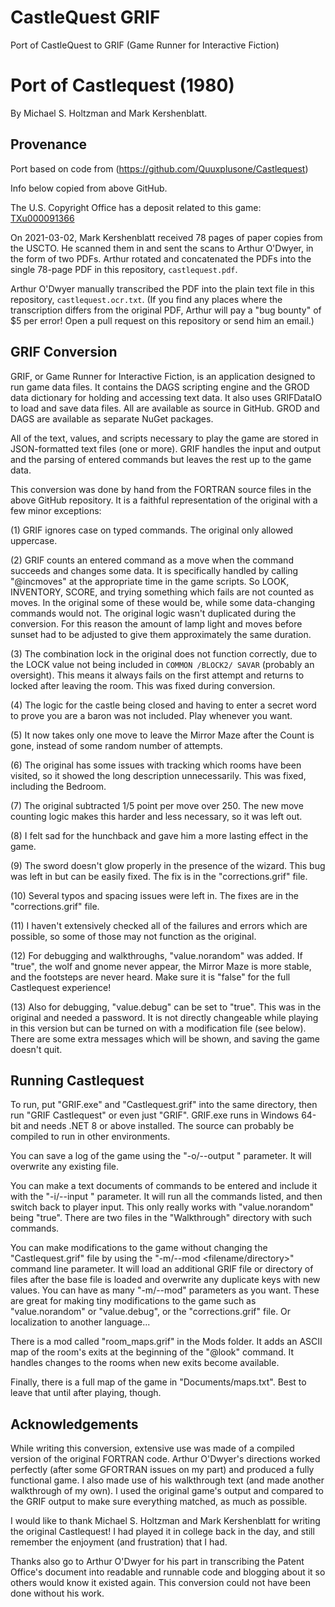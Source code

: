 # CastleQuest GRIF

Port of CastleQuest to GRIF (Game Runner for Interactive Fiction)

# Port of Castlequest (1980)

By Michael S. Holtzman and Mark Kershenblatt.


## Provenance

Port based on code from (https://github.com/Quuxplusone/Castlequest)

Info below copied from above GitHub.

The U.S. Copyright Office has a deposit related to this game:
[TXu000091366](https://cocatalog.loc.gov/cgi-bin/Pwebrecon.cgi?Search_Arg=TXu000091366&Search_Code=REGS&CNT=10&HIST=1)

On 2021-03-02, Mark Kershenblatt received 78 pages of paper copies
from the USCTO. He scanned them in and sent the scans to Arthur O'Dwyer,
in the form of two PDFs. Arthur rotated and concatenated the PDFs
into the single 78-page PDF in this repository, `castlequest.pdf`.

Arthur O'Dwyer manually transcribed the PDF into the plain text
file in this repository, `castlequest.ocr.txt`. (If you find any
places where the transcription differs from the original PDF,
Arthur will pay a "bug bounty" of $5 per error! Open a pull request
on this repository or send him an email.)


## GRIF Conversion

GRIF, or Game Runner for Interactive Fiction, is an application designed to run game data files. It contains the DAGS scripting engine and the GROD data dictionary for holding and accessing text data. It also uses GRIFDataIO to load and save data files. All are available as source in GitHub. GROD and DAGS are available as separate NuGet packages.

All of the text, values, and scripts necessary to play the game are stored in JSON-formatted text files (one or more). GRIF handles the input and output and the parsing of entered commands but leaves the rest up to the game data.

This conversion was done by hand from the FORTRAN source files in the above GitHub repository. It is a faithful representation of the original with a few minor exceptions:

(1) GRIF ignores case on typed commands. The original only allowed uppercase.

(2) GRIF counts an entered command as a move when the command succeeds and changes some data. It is specifically handled by calling "@incmoves" at the appropriate time in the game scripts. So LOOK, INVENTORY, SCORE, and trying something which fails are not counted as moves. In the original some of these would be, while some data-changing commands would not. The original logic wasn't duplicated during the conversion. For this reason the amount of lamp light and moves before sunset had to be adjusted to give them approximately the same duration.

(3) The combination lock in the original does not function correctly, due to the LOCK value not being included in `COMMON /BLOCK2/ SAVAR` (probably an oversight). This means it always fails on the first attempt and returns to locked after leaving the room. This was fixed during conversion.

(4) The logic for the castle being closed and having to enter a secret word to prove you are a baron was not included. Play whenever you want.

(5) It now takes only one move to leave the Mirror Maze after the Count is gone, instead of some random number of attempts.

(6) The original has some issues with tracking which rooms have been visited, so it showed the long description unnecessarily. This was fixed, including the Bedroom.

(7) The original subtracted 1/5 point per move over 250. The new move counting logic makes this harder and less necessary, so it was left out.

(8) I felt sad for the hunchback and gave him a more lasting effect in the game.

(9) The sword doesn't glow properly in the presence of the wizard. This bug was left in but can be easily fixed. The fix is in the "corrections.grif" file.

(10) Several typos and spacing issues were left in. The fixes are in the "corrections.grif" file.

(11) I haven't extensively checked all of the failures and errors which are possible, so some of those may not function as the original.

(12) For debugging and walkthroughs, "value.norandom" was added. If "true", the wolf and gnome never appear, the Mirror Maze is more stable, and the footsteps are never heard. Make sure it is "false" for the full Castlequest experience!

(13) Also for debugging, "value.debug" can be set to "true". This was in the original and needed a password. It is not directly changeable while playing in this version but can be turned on with a modification file (see below). There are some extra messages which will be shown, and saving the game doesn't quit.


## Running Castlequest

To run, put "GRIF.exe" and "Castlequest.grif" into the same directory, then run "GRIF Castlequest" or even just "GRIF". GRIF.exe runs in Windows 64-bit and needs .NET 8 or above installed. The source can probably be compiled to run in other environments.

You can save a log of the game using the "-o/--output <filename>" parameter. It will overwrite any existing file.

You can make a text documents of commands to be entered and include it with the "-i/--input <filename>" parameter. It will run all the commands listed, and then switch back to player input. This only really works with "value.norandom" being "true". There are two files in the "Walkthrough" directory with such commands.

You can make modifications to the game without changing the "Castlequest.grif" file by using the "-m/--mod <filename/directory>" command line parameter. It will load an additional GRIF file or directory of files after the base file is loaded and overwrite any duplicate keys with new values. You can have as many "-m/--mod" parameters as you want. These are great for making tiny modifications to the game such as "value.norandom" or "value.debug", or the "corrections.grif" file. Or localization to another language...

There is a mod called "room_maps.grif" in the Mods folder. It adds an ASCII map of the room's exits at the beginning of the "@look" command. It handles changes to the rooms when new exits become available.

Finally, there is a full map of the game in "Documents/maps.txt". Best to leave that until after playing, though.


## Acknowledgements

While writing this conversion, extensive use was made of a compiled version of the original FORTRAN code. Arthur O'Dwyer's directions worked perfectly (after some GFORTRAN issues on my part) and produced a fully functional game. I also made use of his walkthrough text (and made another walkthrough of my own). I used the original game's output and compared to the GRIF output to make sure everything matched, as much as possible.

I would like to thank Michael S. Holtzman and Mark Kershenblatt for writing the original Castlequest! I had played it in college back in the day, and still remember the enjoyment (and frustration) that I had.

Thanks also go to Arthur O'Dwyer for his part in transcribing the Patent Office's document into readable and runnable code and blogging about it so others would know it existed again. This conversion could not have been done without his work.